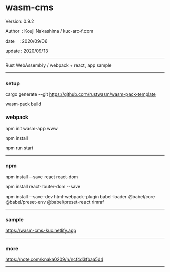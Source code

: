 ﻿# wasm-cms

 Version: 0.9.2

 Author  : Kouji Nakashima / kuc-arc-f.com

 date    : 2020/09/06

 update : 2020/09/13

***

Rust WebAssembly / webpack + react, app sample

***
### setup

cargo generate --git https://github.com/rustwasm/wasm-pack-template

wasm-pack build

### webpack
npm init wasm-app www

npm install 

npm run start

***
### npm

npm install --save react react-dom

npm install react-router-dom --save

npm install --save-dev html-webpack-plugin babel-loader @babel/core @babel/preset-env @babel/preset-react rimraf

***
### sample

https://wasm-cms-kuc.netlify.app

***
### more

https://note.com/knaka0209/n/ncf4d3fbaa5d4

***

